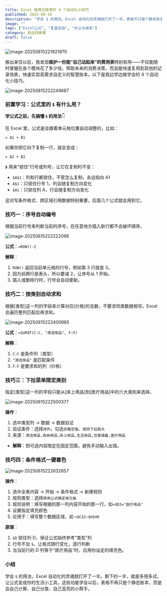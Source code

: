 ```yaml
---
title: Excel 租房记账表的 4 个自动化小技巧
published: 2025-08-20
description: "学会 $ 的用法，Excel 自动化的灵魂就打开了一半。表格不只是个静态账本，而是会自己计算、自己分类、自己高亮的小帮手。"
image: ""
tags: ["Excel公式", "复盘总结", "办公与效率"]
category: 我这样做事
draft: false
---
```


![image-20250815221921970](./HT-Vol01/image-20250815221921970.png)

搬出来住以后，我发现**维护一份能“自己动起来”的费用表**特别有用——不仅能随时掌握在各个模块花了多少钱，帮助未来的消费决策，而且能快速复用到其他的记录场景，快速实现高需求自定义的智慧账本。以下是我边学边做学会的 4 个自动化小技巧。

![image-20250815222249687](./HT-Vol01/image-20250815222249687.png)

### **前置学习：公式里的 `$` 有什么用？**

**学公式之前，先搞懂 `$` 的用法**👇

在 Excel 里，公式是会跟着单元格位置自动调整的，比如：

```
= A1 + B1
```

如果你把它向下复制一行，就会变成：

```
= A2 + B2
```

**`$`** 用来“锁住”行号或列号，让它在复制时不变：

- `$A$1`：列和行都锁住，不管怎么复制，永远指向 A1
- `A$1`：只锁住行号 1，列会随复制方向变化
- `$A1`：只锁住列 A，行会随复制方向变化

这对写条件格式、跨区域引用数据特别重要，后面几个公式就会用到它。

### **技巧一：序号自动编号**

根据当前行号来判断当前的序号，在任意地方插入新行都不会破坏顺序。

![image-20250815222222096](./HT-Vol01/image-20250815222222096.png)

**公式**：`=ROW()-2`

**解释**：

1. `ROW()` 返回当前单元格的行号，例如第 3 行就是 3。
2. 因为前两行是表头，所以要减 2，让序号从 1 开始。
3. 插入或删除行时，行号会自动更新。

### **技巧二：按类别自动求和**

根据[类型]这一列的字段来计算对应[价格]的总数，不要求同类数据相邻，Excel 会遍历整列匹配后再求和。

![image-20250815222400985](./HT-Vol01/image-20250815222400985.png)

**公式**：`=SUMIF(C:C, "清洁用品", F:F)`

**解释**：

1. `C:C` 是条件列（类型）
2. `"清洁用品"` 是匹配条件
3. `F:F` 是要求和的列（价格）

### **技巧三：下拉菜单限定类别**

指定[类型]这一列的字段只能从[床上用品]到[医疗用品]中的六大类别来选择。

![image-20250815222500377](./HT-Vol01/image-20250815222500377.png)

**操作**：

1. 选中类型列 → 数据 → 数据验证
2. 验证条件：选择`序列`，勾选`忽略空值`、`提供下拉箭头`
3. 来源：`清洁用品,收纳用品,床上用品,生活用品,饮食储备,医疗用品`

- **解释**：把可选内容限定在固定范围，避免手动输入出错。

### **技巧四：条件格式一键着色**

![image-20250815222632657](./HT-Vol01/image-20250815222632657.png)

**操作**：

1. 选中全表内容 → 开始 → 条件格式 → 新建规则 
2. 规则类型：选择`使用公式确定单元格`
3. 规则说明：填写根据的那一列内容开始的那一行，如`=$D3="医疗用品"`
4. 设置指定填充颜色
5. 应用于：填写整个数据区域，如 `=$C$3:$H$40`

**原理**：

1. `$D` 锁住列 D，保证公式始终参考“类型”列
2. 行号不加 `$`，让格式随行变化，逐行判断
3. 当当前行的 D 列等于“医疗用品”时，应用你设定的填充色。

### 小结

 学会 `$` 的用法，Excel 自动化的灵魂就打开了一半。剩下的一半，就是多用多试，让公式变成你的生活小工具。这些功能学会以后，表格不再只是个静态账本，而是会自己计算、自己分类、自己高亮的小帮手。


